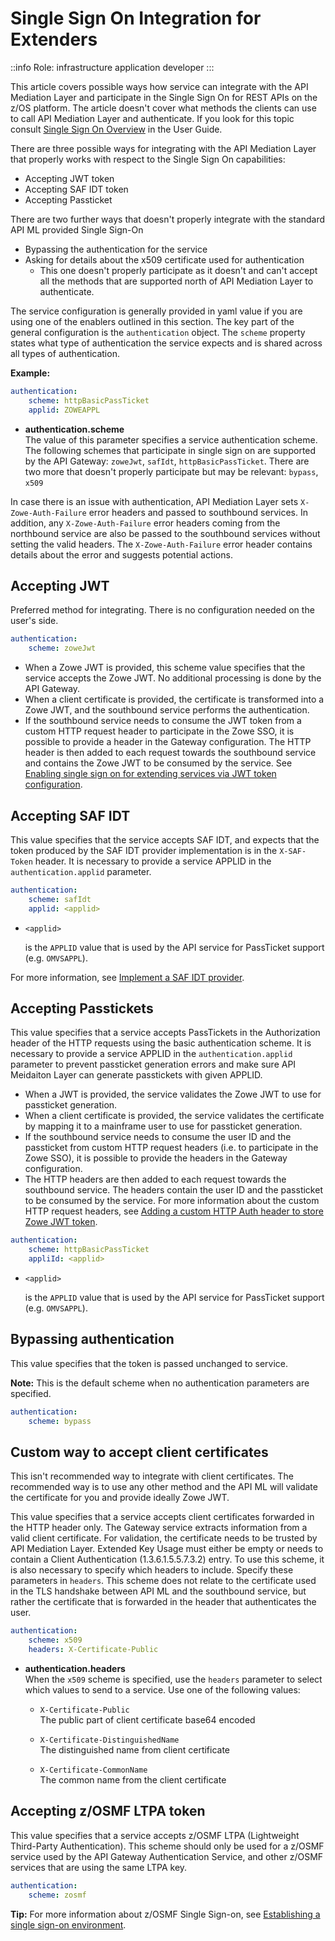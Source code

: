 # Single Sign On Integration for Extenders

::info Role: infrastructure application developer
:::

This article covers possible ways how service can integrate with the API Mediation Layer and participate in the Single Sign On for REST APIs on the z/OS platform. The article doesn't cover what methods the clients can use to call API Mediation Layer and authenticate. If you look for this topic consult [Single Sign On Overview](../../user-guide/api-mediation-sso.md) in the User Guide. 

There are three possible ways for integrating with the API Mediation Layer that properly works with respect to the Single Sign On capabilities:
- Accepting JWT token 
- Accepting SAF IDT token
- Accepting Passticket

There are two further ways that doesn't properly integrate with the standard API ML provided Single Sign-On
- Bypassing the authentication for the service
- Asking for details about the x509 certificate used for authentication 
  - This one doesn't properly participate as it doesn't and can't accept all the methods that are supported north of API Mediation Layer to authenticate. 

The service configuration is generally provided in yaml value if you are using one of the enablers outlined in this section. The key part of the general configuration is the `authentication` object. The `scheme` property states what type of authentication the service expects and is shared across all types of authentication. 

**Example:**

```yaml
authentication:
    scheme: httpBasicPassTicket
    applid: ZOWEAPPL
```

* **authentication.scheme**  
The value of this parameter specifies a service authentication scheme. The following schemes that participate in single sign on are supported by the API Gateway: `zoweJwt`, `safIdt`, `httpBasicPassTicket`. There are two more that doesn't properly participate but may be relevant: `bypass`, `x509`

In case there is an issue with authentication, API Mediation Layer sets `X-Zowe-Auth-Failure` error headers and passed to southbound services. In addition, any `X-Zowe-Auth-Failure` error headers coming from the northbound service are also be passed to the southbound services without setting the valid headers. The `X-Zowe-Auth-Failure` error header contains details about the error and suggests potential actions.

## Accepting JWT

Preferred method for integrating. There is no configuration needed on the user's side. 

```yaml
authentication:
    scheme: zoweJwt
```

* When a Zowe JWT is provided, this scheme value specifies that the service accepts the Zowe JWT. No additional processing is done by the API Gateway.
* When a client certificate is provided, the certificate is transformed into a Zowe JWT, and the southbound service performs the authentication.
* If the southbound service needs to consume the JWT token from a custom HTTP request header to participate in the Zowe SSO, it is possible to provide a header in the Gateway configuration.
The HTTP header is then added to each request towards the southbound service and contains the Zowe JWT to be consumed by the service. See [Enabling single sign on for extending services via JWT token configuration](../../user-guide/api-mediation/configuration-extender-jwt.md).

## Accepting SAF IDT

This value specifies that the service accepts SAF IDT, and expects that the token produced by the SAF IDT provider implementation is in the `X-SAF-Token` header. It is necessary to provide a service APPLID in the `authentication.applid` parameter.

```yaml
authentication:
    scheme: safIdt
    applid: <applid>
```

- `<applid>`

  is the `APPLID` value that is used by the API service for PassTicket support (e.g. `OMVSAPPL`).

For more information, see [Implement a SAF IDT provider](implement-new-saf-provider.md).

## Accepting Passtickets

This value specifies that a service accepts PassTickets in the Authorization header of the HTTP requests using the basic authentication scheme.
It is necessary to provide a service APPLID in the `authentication.applid` parameter to prevent passticket generation errors and make sure API Meidaiton Layer can generate passtickets with given APPLID. 

* When a JWT is provided, the service validates the Zowe JWT to use for passticket generation.
* When a client certificate is provided, the service validates the certificate by mapping it to a mainframe user to use for passticket generation.
* If the southbound service needs to consume the user ID and the passticket from custom HTTP request headers (i.e. to participate in the Zowe SSO), it is possible to provide the headers in the Gateway configuration.
* The HTTP headers are then added to each request towards the southbound service. The headers contain the user ID and the passticket to be consumed by the service. For more information about the custom HTTP request headers, see [Adding a custom HTTP Auth header to store Zowe JWT token](../../user-guide/api-mediation/configuration-extender-jwt.md#adding-a-custom-http-auth-header-to-store-zowe-jwt-token). 

```yaml
authentication:
    scheme: httpBasicPassTicket
    appliId: <applid>
```

- `<applid>`

  is the `APPLID` value that is used by the API service for PassTicket support (e.g. `OMVSAPPL`).

## Bypassing authentication

This value specifies that the token is passed unchanged to service.

**Note:** This is the default scheme when no authentication parameters are specified.

```yaml
authentication:
    scheme: bypass
```

## Custom way to accept client certificates

This isn't recommended way to integrate with client certificates. The recommended way is to use any other method and the API ML will validate the certificate for you and provide ideally Zowe JWT. 

This value specifies that a service accepts client certificates forwarded in the HTTP header only. The Gateway service extracts information from a valid client certificate. For validation, the certificate needs to be trusted by API Mediation Layer. Extended Key Usage must either be empty or needs to contain a Client Authentication (1.3.6.1.5.5.7.3.2) entry. To use this scheme, it is also necessary to specify which headers to include. Specify these parameters in `headers`. This scheme does not relate to the certificate used in the TLS handshake between API ML and the southbound service, but rather the certificate that is forwarded in the header that authenticates the user.

```yaml
authentication:
    scheme: x509
    headers: X-Certificate-Public
```

* **authentication.headers**  
    When the `x509` scheme is specified, use the `headers` parameter to select which values to send to a service. Use one of the following values:

  * `X-Certificate-Public`  
The public part of client certificate base64 encoded

  * `X-Certificate-DistinguishedName`  
The distinguished name from client certificate

  * `X-Certificate-CommonName`  
The common name from the client certificate

## Accepting z/OSMF LTPA token

This value specifies that a service accepts z/OSMF LTPA (Lightweight Third-Party Authentication).
This scheme should only be used for a z/OSMF service used by the API Gateway Authentication Service, and other z/OSMF services that are using the same LTPA key. 

```yaml
authentication:
    scheme: zosmf
```

**Tip:** For more information about z/OSMF Single Sign-on, see [Establishing a single sign-on environment](https://www.ibm.com/support/knowledgecenter/SSLTBW_2.4.0/com.ibm.zosmfcore.multisysplex.help.doc/izuG00hpManageSecurityCredentials.html).
